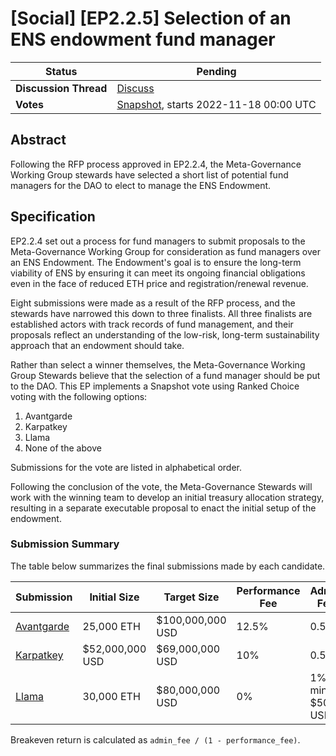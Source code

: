 # \[Social] \[EP2.2.5] Selection of an ENS endowment fund manager



| **Status**            | Pending                                                                                                                                             |
| --------------------- | --------------------------------------------------------------------------------------------------------------------------------------------------- |
| **Discussion Thread** | [Discuss](https://discuss.ens.domains/t/social-ep2-2-5-selection-of-an-ens-endowment-fund-manager/15188)                                            |
| **Votes**             | [Snapshot](https://snapshot.org/#/ens.eth/proposal/0x49d26b86f40798e46b0dd7c092e454e493b80839121ff1243259f106844ae738), starts 2022-11-18 00:00 UTC |

## Abstract

Following the RFP process approved in EP2.2.4, the Meta-Governance Working Group stewards have selected a short list of potential fund managers for the DAO to elect to manage the ENS Endowment.

## Specification

EP2.2.4 set out a process for fund managers to submit proposals to the Meta-Governance Working Group for consideration as fund managers over an ENS Endowment. The Endowment's goal is to ensure the long-term viability of ENS by ensuring it can meet its ongoing financial obligations even in the face of reduced ETH price and registration/renewal revenue.

Eight submissions were made as a result of the RFP process, and the stewards have narrowed this down to three finalists. All three finalists are established actors with track records of fund management, and their proposals reflect an understanding of the low-risk, long-term sustainability approach that an endowment should take.

Rather than select a winner themselves, the Meta-Governance Working Group Stewards believe that the selection of a fund manager should be put to the DAO. This EP implements a Snapshot vote using Ranked Choice voting with the following options:

1. Avantgarde
2. Karpatkey
3. Llama
4. None of the above

Submissions for the vote are listed in alphabetical order.

Following the conclusion of the vote, the Meta-Governance Stewards will work with the winning team to develop an initial treasury allocation strategy, resulting in a separate executable proposal to enact the initial setup of the endowment.

### Submission Summary

The table below summarizes the final submissions made by each candidate.

| Submission                                                                                         | Initial Size    | Target Size      | Performance Fee | Admin Fee         | Breakeven Return |
| -------------------------------------------------------------------------------------------------- | --------------- | ---------------- | --------------- | ----------------- | ---------------- |
| [Avantgarde](https://discuss.ens.domains/t/endaoment-proposal-avantgarde/14800?u=nick.eth)         | 25,000 ETH      | $100,000,000 USD | 12.5%           | 0.5%              | 0.57%            |
| [Karpatkey](https://discuss.ens.domains/t/endaoment-proposal-karpatkey-steakhouse-financial/14799) | $52,000,000 USD | $69,000,000 USD  | 10%             | 0.5%              | 0.56%            |
| [Llama](https://discuss.ens.domains/t/endaoment-proposal-llama-x-alastor/14813)                    | 30,000 ETH      | $80,000,000 USD  | 0%              | 1% min. $500k USD | 1% - 1.28%       |

Breakeven return is calculated as `admin_fee / (1 - performance_fee)`.
